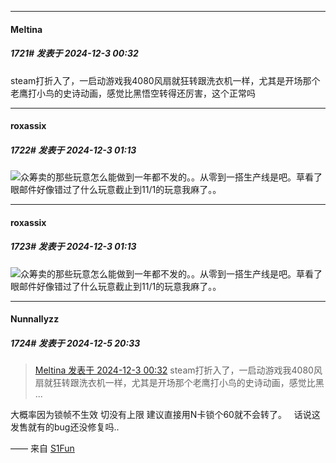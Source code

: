 ﻿
*****

####  Meltina  
##### 1721#       发表于 2024-12-3 00:32

steam打折入了，一启动游戏我4080风扇就狂转跟洗衣机一样，尤其是开场那个老鹰打小鸟的史诗动画，感觉比黑悟空转得还厉害，这个正常吗


*****

####  roxassix  
##### 1722#       发表于 2024-12-3 01:13

<img src="https://static.saraba1st.com/image/smiley/face2017/220.png" referrerpolicy="no-referrer">众筹卖的那些玩意怎么能做到一年都不发的。。从零到一搭生产线是吧。草看了眼邮件好像错过了什么玩意截止到11/1的玩意我麻了。。


*****

####  roxassix  
##### 1723#       发表于 2024-12-3 01:13

<img src="https://static.saraba1st.com/image/smiley/face2017/220.png" referrerpolicy="no-referrer">众筹卖的那些玩意怎么能做到一年都不发的。。从零到一搭生产线是吧。草看了眼邮件好像错过了什么玩意截止到11/1的玩意我麻了。。

*****

####  Nunnallyzz  
##### 1724#       发表于 2024-12-5 20:33

<blockquote><a href="httphttps://bbs.saraba1st.com/2b/forum.php?mod=redirect&amp;goto=findpost&amp;pid=66827657&amp;ptid=1951168" target="_blank">Meltina 发表于 2024-12-3 00:32</a>
steam打折入了，一启动游戏我4080风扇就狂转跟洗衣机一样，尤其是开场那个老鹰打小鸟的史诗动画，感觉比黑 ...</blockquote>
大概率因为锁帧不生效 切没有上限 建议直接用N卡锁个60就不会转了。   话说这发售就有的bug还没修复吗..

—— 来自 [S1Fun](https://s1fun.koalcat.com)

